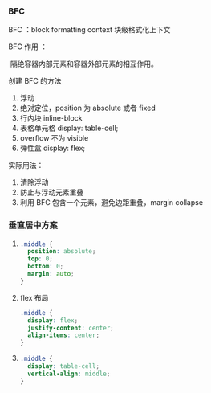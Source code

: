 ### BFC

BFC ：block formatting context 块级格式化上下文

BFC 作用 ：

​	隔绝容器内部元素和容器外部元素的相互作用。

创建 BFC 的方法

1. 浮动
2. 绝对定位，position 为 absolute 或者 fixed
3. 行内块 inline-block
4. 表格单元格 display: table-cell;
5. overflow 不为 visible
6. 弹性盒 display: flex;

实际用法：

1. 清除浮动
2. 防止与浮动元素重叠
3. 利用 BFC 包含一个元素，避免边距重叠，margin collapse

### 垂直居中方案

1. ```css
   .middle {
     position: absolute;
     top: 0;
     bottom: 0;
     margin: auto;
   }
   ```

   

2. flex 布局

   ```css
   .middle {
     display: flex;
     justify-content: center;
     align-items: center;
   }
   ```

3. ```css
   .middle {
     display: table-cell;
     vertical-align: middle;
   }
   ```

   